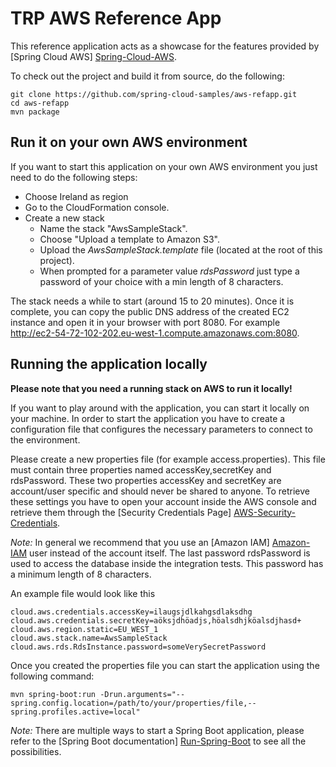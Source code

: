 # TRP AWS Reference App #
This reference application acts as a showcase for the features provided by [Spring Cloud AWS] [Spring-Cloud-AWS].

To check out the project and build it from source, do the following:

    git clone https://github.com/spring-cloud-samples/aws-refapp.git
    cd aws-refapp
    mvn package

## Run it on your own AWS environment ##
If you want to start this application on your own AWS environment you just need to do the following steps:

* Choose Ireland as region
* Go to the CloudFormation console.
* Create a new stack
    * Name the stack "AwsSampleStack".
    * Choose "Upload a template to Amazon S3".
    * Upload the _AwsSampleStack.template_ file (located at the root of this project).
    * When prompted for a parameter value *rdsPassword* just type a password of your choice with a min length of 8 characters.

The stack needs a while to start (around 15 to 20 minutes). Once it is complete, you can copy the public DNS address
of the created EC2 instance and open it in your browser with port 8080. 
For example http://ec2-54-72-102-202.eu-west-1.compute.amazonaws.com:8080.

## Running the application locally ##
**Please note that you need a running stack on AWS to run it locally!**

If you want to play around with the application, you can start it locally on your machine. 
In order to start the application you have to create a configuration file that configures the necessary
parameters to connect to the environment.

Please create a new properties file (for example access.properties). This file must contain three properties 
named accessKey,secretKey and rdsPassword. These two properties accessKey and secretKey are account/user specific and 
should never be shared to anyone. To retrieve these settings you have to open your account inside the AWS console and 
retrieve them through the [Security Credentials Page] [AWS-Security-Credentials]. 

*Note:* In general we recommend that 
you use an [Amazon IAM] [Amazon-IAM] user instead of the account itself. The last password rdsPassword is used to access 
the database inside the integration tests. This password has a minimum length of 8 characters. 

An example file would look like this

	cloud.aws.credentials.accessKey=ilaugsjdlkahgsdlaksdhg
    cloud.aws.credentials.secretKey=aöksjdhöadjs,höalsdhjköalsdjhasd+
    cloud.aws.region.static=EU_WEST_1
    cloud.aws.stack.name=AwsSampleStack
    cloud.aws.rds.RdsInstance.password=someVerySecretPassword

Once you created the properties file you can start the application using the following command:

    mvn spring-boot:run -Drun.arguments="--spring.config.location=/path/to/your/properties/file,--spring.profiles.active=local"
    
*Note:* There are multiple ways to start a Spring Boot application, please refer to the 
[Spring Boot documentation] [Run-Spring-Boot] to see all the possibilities.

[Spring-Cloud-AWS]: https://github.com/spring-cloud/spring-cloud-aws
[Run-Spring-Boot]: http://docs.spring.io/spring-boot/docs/current/reference/htmlsingle/#using-boot-running-your-application
[AWS-Security-Credentials]: https://portal.aws.amazon.com/gp/aws/securityCredentials
[Amazon-IAM]: https://aws.amazon.com/iam/
